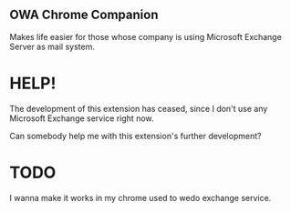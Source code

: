 OWA Chrome Companion
--------------------

Makes life easier for those whose company is using Microsoft Exchange Server as mail system.


# HELP! #

The development of this extension has ceased, since I don't use any Microsoft Exchange service right now.

Can somebody help me with this extension's further development?

# TODO #
I wanna make it works in my chrome used to wedo exchange service.
